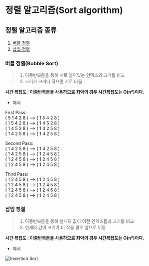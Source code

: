 # 정렬 알고리즘(Sort algorithm)

## 정렬 알고리즘 종류
1. [버블 정렬](#버블-정렬(Bubble-Sort))
2. [삽입 정렬](#삽입-정렬)


### 버블 정렬(Bubble Sort)
> 1. 이중반복문을 통해 서로 붙어있는 인덱스의 크기를 비교
> 2. 크기가 크거나 작으면 서로 바꿈  

<b>시간 복잡도 : 이중반복문을 사용하므로 최악의 경우 시간복잡도는 O(n²)이다.  </b>

* 예시  

First Pass:  
( 5 1 4 2 8 ) –> ( 1 5 4 2 8 )  
( 1 5 4 2 8 ) –>  ( 1 4 5 2 8 )  
( 1 4 5 2 8 ) –>  ( 1 4 2 5 8 )  
( 1 4 2 5 8 ) –> ( 1 4 2 5 8 )

Second Pass:  
( 1 4 2 5 8 ) –> ( 1 4 2 5 8 )  
( 1 4 2 5 8 ) –> ( 1 2 4 5 8 )  
( 1 2 4 5 8 ) –> ( 1 2 4 5 8 )  
( 1 2 4 5 8 ) –>  ( 1 2 4 5 8 )  

Third Pass:  
( 1 2 4 5 8 ) –> ( 1 2 4 5 8 )  
( 1 2 4 5 8 ) –> ( 1 2 4 5 8 )  
( 1 2 4 5 8 ) –> ( 1 2 4 5 8 )  
( 1 2 4 5 8 ) –> ( 1 2 4 5 8 )  


### 삽입 정렬
 > 1. 이중반복문을 통해 현재의 값이 이전 인덱스들과 크기를 비교  
 > 2. 현재의 값이 크기가 더 작을 경우 앞으로 이동
 
 <b>시간 복잡도 : 이중반복문을 사용하므로 최악의 경우 시간복잡도는 O(n²)이다. </b>
 
 * 예시
 
 ![Insertion Sort](https://media.geeksforgeeks.org/wp-content/uploads/insertionsort.png)